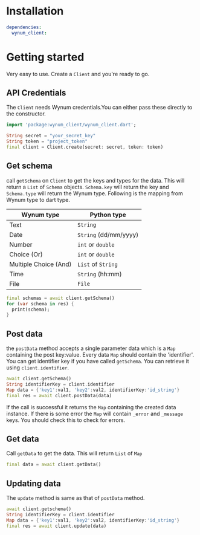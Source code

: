 # Installation
```yaml
dependencies:
  wynum_client:
```

# Getting started
Very easy to use. Create a ```Client``` and you're ready to go.
## API Credentials
The ```Client``` needs Wynum credentials.You can either pass these directly to the constructor.
```dart
import 'package:wynum_client/wynum_client.dart';

String secret = "your_secret_key"
String token = "project_token"
final client = Client.create(secret: secret, token: token)
```

## Get schema
call ```getSchema``` on ```Client``` to get the keys and types for the data. This will return a ```List``` of ```Schema``` objects.  ```Schema.key``` will return the key and ```Schema.type``` will return the Wynum type. Following is the mapping from Wynum type to dart type.

| Wynum type            | Python type              |
| --------------------- | ------------------------ |
| Text                  | ```String```                |
| Date                  | ```String``` (dd/mm/yyyy)   |
| Number                | ```int``` or ```double``` |
| Choice (Or)           | ```int``` or ```double``` |
| Multiple Choice (And) | ```List``` of ```String```  |
| Time                  | ```String``` (hh:mm)        |
| File                  | ```File```               |

```dart
final schemas = await client.getSchema()
for (var schema in res) {
  print(schema);
}
```

## Post data
the ```postData``` method accepts a single parameter data which is a ```Map``` containing the post key:value. Every data ```Map``` should contain the 'identifier'. You can get identifier key if you have called ```getSchema```. You can retrieve it using ```client.identifier```.

```dart
await client.getSchema()
String identifierKey = client.identifier
Map data = {'key1':val1, 'key2':val2, identifierKey:'id_string'}
final res = await client.postData(data)
```
If the call is successful it returns the ```Map``` containing the created data instance. If there is some error the ```Map``` will contain ```_error``` and ```_message``` keys.  You should check this to check for errors.

## Get data
Call ```getData``` to get the data. This will return ```List``` of ```Map```
```dart
final data = await client.getData()
```

## Updating data
The ```update``` method is same as that of ```postData``` method.
```dart
await client.getschema()
String identifierKey = client.identifier
Map data = {'key1':val1, 'key2':val2, identifierKey:'id_string'}
final res = await client.update(data)
```